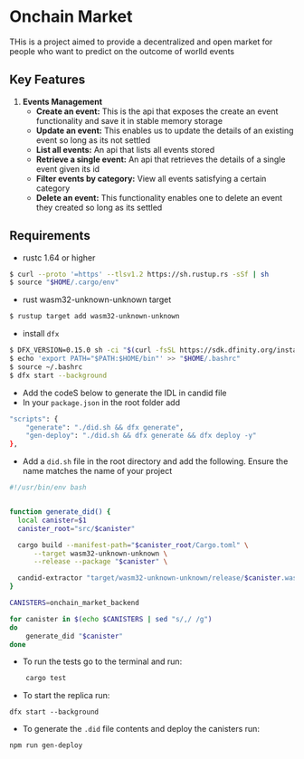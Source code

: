 # Onchain Market

THis is a project aimed to provide a decentralized and open market for people who want to predict on the outcome of worlld events

## Key Features

1. **Events Management**
   - **Create an event:** This is the api that exposes the create an event functionality and save it in stable memory storage
   - **Update an event:** This enables us to update the details of an existing event so long as its not settled
   - **List all events:** An api that lists all events stored
   - **Retrieve a single event:** An api that retrieves the details of a single event given its id
   - **Filter events by category:** View all events satisfying a certain category
   - **Delete an event:** This functionality enables one to delete an event they created so long as its settled

## Requirements

- rustc 1.64 or higher

```bash
$ curl --proto '=https' --tlsv1.2 https://sh.rustup.rs -sSf | sh
$ source "$HOME/.cargo/env"
```

- rust wasm32-unknown-unknown target

```bash
$ rustup target add wasm32-unknown-unknown
```

- install `dfx`

```bash
$ DFX_VERSION=0.15.0 sh -ci "$(curl -fsSL https://sdk.dfinity.org/install.sh)"
$ echo 'export PATH="$PATH:$HOME/bin"' >> "$HOME/.bashrc"
$ source ~/.bashrc
$ dfx start --background
```

- Add the codeS below to generate the IDL in candid file
- In your `package.json` in the root folder add

```bash
"scripts": {
    "generate": "./did.sh && dfx generate",
    "gen-deploy": "./did.sh && dfx generate && dfx deploy -y"
},
```

- Add a `did.sh` file in the root directory and add the following. Ensure the name matches the name of your project

```bash
#!/usr/bin/env bash


function generate_did() {
  local canister=$1
  canister_root="src/$canister"

  cargo build --manifest-path="$canister_root/Cargo.toml" \
      --target wasm32-unknown-unknown \
      --release --package "$canister" \

  candid-extractor "target/wasm32-unknown-unknown/release/$canister.wasm" > "$canister_root/$canister.did"
}

CANISTERS=onchain_market_backend

for canister in $(echo $CANISTERS | sed "s/,/ /g")
do
    generate_did "$canister"
done
```

- To run the tests go to the terminal and run:

```bash
    cargo test
```

- To start the replica run:

```
dfx start --background

```

- To generate the `.did` file contents and deploy the canisters run:

```bash
npm run gen-deploy

```
